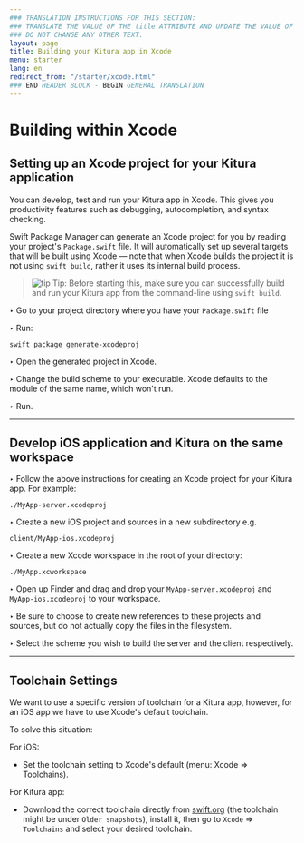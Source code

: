 ```yaml
---
### TRANSLATION INSTRUCTIONS FOR THIS SECTION:
### TRANSLATE THE VALUE OF THE title ATTRIBUTE AND UPDATE THE VALUE OF THE lang ATTRIBUTE.
### DO NOT CHANGE ANY OTHER TEXT.
layout: page
title: Building your Kitura app in Xcode
menu: starter
lang: en
redirect_from: "/starter/xcode.html"
### END HEADER BLOCK - BEGIN GENERAL TRANSLATION
---
```


<div class="titleBlock">
	<h1>Building within Xcode</h1>
</div>

## Setting up an Xcode project for your Kitura application

You can develop, test and run your Kitura app in Xcode. This gives you productivity features such as debugging, autocompletion, and syntax checking.

Swift Package Manager can generate an Xcode project for you by reading your project's `Package.swift` file. It will automatically set up several targets that will be built using Xcode &mdash; note that when Xcode builds the project it is not using `swift build`, rather it uses its internal build process.

> ![tip] Tip: Before starting this, make sure you can successfully build and run your Kitura app from the command-line using `swift build`.

<span class="arrow">&#8227;</span> Go to your project directory where you have your `Package.swift` file

<span class="arrow">&#8227;</span> Run:

```
swift package generate-xcodeproj
```

<span class="arrow">&#8227;</span> Open the generated project in Xcode.

<span class="arrow">&#8227;</span> Change the build scheme to your executable. Xcode defaults to the module of the same name, which won't run.

<span class="arrow">&#8227;</span> Run.

<hr>

## Develop iOS application and Kitura on the same workspace

<span class="arrow">&#8227;</span> Follow the above instructions for creating an Xcode project for your Kitura app. For example:

```
./MyApp-server.xcodeproj
```

<span class="arrow">&#8227;</span> Create a new iOS project and sources in a new subdirectory e.g.

```
client/MyApp-ios.xcodeproj
```

<span class="arrow">&#8227;</span> Create a new Xcode workspace in the root of your directory:

```
./MyApp.xcworkspace
```

<span class="arrow">&#8227;</span> Open up Finder and drag and drop your `MyApp-server.xcodeproj` and `MyApp-ios.xcodeproj` to your workspace.

<span class="arrow">&#8227;</span> Be sure to choose to create new references to these projects and sources, but do not actually copy the files in the filesystem.

<span class="arrow">&#8227;</span> Select the scheme you wish to build the server and the client respectively.

<hr>

## Toolchain Settings

We want to use a specific version of toolchain for a Kitura app, however, for an iOS app we have to use Xcode's default toolchain.

To solve this situation:

For iOS:
- Set the toolchain setting to Xcode's default (menu: Xcode => Toolchains).

For Kitura app:
- Download the correct toolchain directly from [swift.org](swift.org) (the toolchain might be under `Older snapshots`), install it, then go to `Xcode` => `Toolchains` and select your desired toolchain.

[info]: ../../assets/info-blue.png
[tip]: ../../assets/lightbulb-yellow.png
[warning]: ../../assets/warning-red.png

